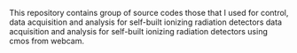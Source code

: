 This repository contains group of source codes those that I used for control,
data acquisition and analysis for self-built ionizing radiation detectors
data acquisition and analysis for self-built ionizing radiation detectors using
cmos from webcam.
